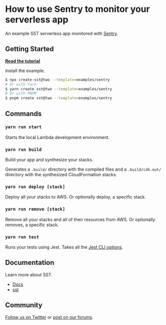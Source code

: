 # How to use Sentry to monitor your serverless app

An example SST serverless app monitored with [Sentry](https://www.sentry.io).

## Getting Started

[**Read the tutorial**](https://sst.dev/examples/how-to-use-sentry-to-monitor-your-serverless-app.html)

Install the example.

```bash
$ npx create-sst@two --template=examples/sentry
# Or with Yarn
$ yarn create sst@two --template=examples/sentry
# Or with PNPM
$ pnpm create sst@two --template=examples/sentry
```

## Commands

### `yarn run start`

Starts the local Lambda development environment.

### `yarn run build`

Build your app and synthesize your stacks.

Generates a `.build/` directory with the compiled files and a `.build/cdk.out/` directory with the synthesized CloudFormation stacks.

### `yarn run deploy [stack]`

Deploy all your stacks to AWS. Or optionally deploy, a specific stack.

### `yarn run remove [stack]`

Remove all your stacks and all of their resources from AWS. Or optionally removes, a specific stack.

### `yarn run test`

Runs your tests using Jest. Takes all the [Jest CLI options](https://jestjs.io/docs/en/cli).

## Documentation

Learn more about SST.

- [Docs](https://docs.sst.dev)
- [sst](https://docs.sst.dev/packages/sst)

## Community

[Follow us on Twitter](https://twitter.com/sst_dev) or [post on our forums](https://discourse.sst.dev).
